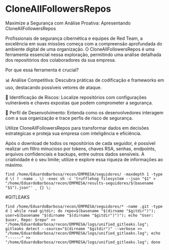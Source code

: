 # CloneAllFollowersRepos

Maximize a Segurança com Análise Proativa: Apresentando CloneAllFollowersRepos

Profissionais de segurança cibernética e equipes de Red Team, a excelência em suas missões começa com a compreensão aprofundada do ambiente digital de uma organização. O CloneAllFollowersRepos é uma ferramenta essencial nessa exploração, permitindo uma análise detalhada dos repositórios dos colaboradores da sua empresa.

Por que essa ferramenta é crucial?

📊 Análise Competitiva: Descubra práticas de codificação e frameworks em uso, destacando possíveis vetores de ataque.

🔎 Identificação de Riscos: Localize repositórios com configurações vulneráveis e chaves expostas que podem comprometer a segurança.

👥 Perfil de Desenvolvimento: Entenda como os desenvolvedores interagem com a sua organização e trace perfis de risco de segurança.

Utilize CloneAllFollowersRepos para transformar dados em decisões estratégicas e proteja sua empresa com inteligência e eficiência.

Após o download de todos os repositórios de cada seguidor, é possível realizar um filtro minucioso por tokens, chaves RSA, senhas, endpoints, arquivos confidenciais e backups, entre outros dados sensíveis. A criatividade é o seu limite; utilize e explore essa riqueza de informações ao máximo.


```
find /home/EduardoBarbosa/recon/EMPRESA/seguidores/ -maxdepth 1 -type d \( ! -name . \) -exec sh -c 'trufflehog filesystem --json "$1" > "/home/EduardoBarbosa/recon/EMPRESA/results-seguidores/$(basename "$1").json"' _ {} \;
```
#GITLEAKS

```
find /home/EduardoBarbosa/recon/EMPRESA/seguidores/* -name .git -type d | while read gitdir; do repo=$(basename "$(dirname "$gitdir")"); user=$(basename "$(dirname "$(dirname "$gitdir")")"); echo "User: $user, Repo: $repo" >> "/home/EduardoBarbosa/recon/EMPRESA/logs/unified_gitleaks.log"; gitleaks detect --source="$(dirname "$gitdir")" --verbose >> "/home/EduardoBarbosa/recon/EMPRESA/logs/unified_gitleaks.log"; echo "------" >> "/home/EduardoBarbosa/recon/EMPRESA/logs/unified_gitleaks.log"; done
```
